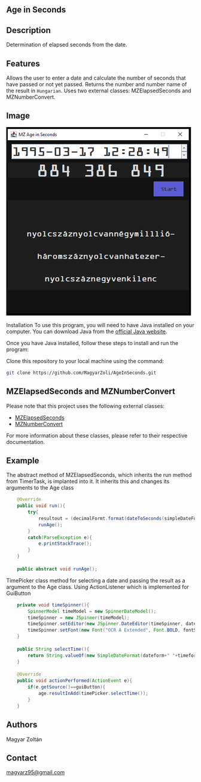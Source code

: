## Age in Seconds

## Description
Determination of elapsed seconds from the date.

## Features
Allows the user to enter a date and calculate the number of seconds that have passed or not yet passed.
Returns the number and number name of the result in `Hungarian`.
Uses two external classes: MZElapsedSeconds and MZNumberConvert.

## Image
![alt text](https://github.com/MagyarZoli/AgeInSeconds/blob/master/image/Image1.png)

Installation
To use this program, you will need to have Java installed on your computer. You can download Java from the [official Java website](https://www.java.com/en/download/).

Once you have Java installed, follow these steps to install and run the program:

Clone this repository to your local machine using the command:
```bash
git clone https://github.com/MagyarZoli/AgeInSeconds.git
```

## MZElapsedSeconds and MZNumberConvert
Please note that this project uses the following external classes:

- [MZElapsedSeconds](https://github.com/MagyarZoli/MZElapsedSeconds)
- [MZNumberConvert](https://github.com/MagyarZoli/MZNumberConvert)

For more information about these classes, please refer to their respective documentation.

## Example
The abstract method of MZElapsedSeconds,
which inherits the run method from TimerTask, is implanted into it.
It inherits this and changes its arguments to the Age class
```java
    @Override
    public void run(){
        try{
            resultout = (decimalFormt.format(dateToSeconds(simpleDateFormat.format(Calendar.getInstance().getTime()), simpleDateFormat)-dateToSeconds(resultin, simpleDateFormat)));
            runAge();
        }
        catch(ParseException e){
            e.printStackTrace();
        }
    }

    public abstract void runAge();
```

TimePicker class method for selecting a date and passing the result as a argument to the Age class.
Using ActionListener which is implemented for GuiButton
```java
    private void timeSpinner(){
        SpinnerModel timeModel = new SpinnerDateModel();
        timeSpinner = new JSpinner(timeModel);
        timeSpinner.setEditor(new JSpinner.DateEditor(timeSpinner, dateform+" "+timeform));
        timeSpinner.setFont(new Font("OCR A Extended", Font.BOLD, fontSize));
    }

    public String selectTime(){
        return String.valueOf(new SimpleDateFormat(dateform+" "+timeform).format(timeSpinner.getModel().getValue()));
    }

    @Override
    public void actionPerformed(ActionEvent e){
        if(e.getSource()==guiButton){
            age.resultInAdd(timePicker.selectTime());
        }
    }
```

## Authors
Magyar Zoltán

## Contact
magyarz95@gmail.com
